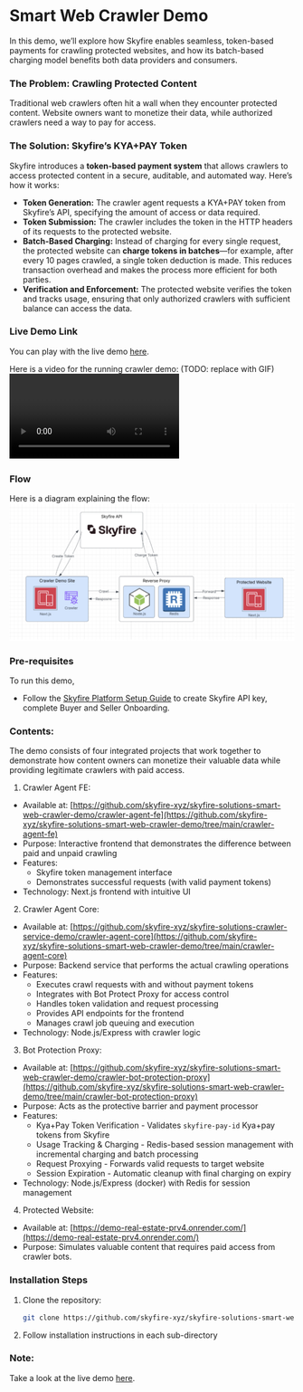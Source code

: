 # Smart Web Crawler Demo

In this demo, we’ll explore how Skyfire enables seamless, token-based payments for crawling protected websites, and how its batch-based charging model benefits both data providers and consumers.

### The Problem: Crawling Protected Content

Traditional web crawlers often hit a wall when they encounter protected content. Website owners want to monetize their data, while authorized crawlers need a way to pay for access.

### The Solution: Skyfire’s KYA+PAY Token

Skyfire introduces a **token-based payment system** that allows crawlers to access protected content in a secure, auditable, and automated way. Here’s how it works:

- **Token Generation:** The crawler agent requests a KYA+PAY token from Skyfire’s API, specifying the amount of access or data required.
- **Token Submission:** The crawler includes the token in the HTTP headers of its requests to the protected website.
- **Batch-Based Charging:** Instead of charging for every single request, the protected website can **charge tokens in batches**—for example, after every 10 pages crawled, a single token deduction is made. This reduces transaction overhead and makes the process more efficient for both parties.
- **Verification and Enforcement:** The protected website verifies the token and tracks usage, ensuring that only authorized crawlers with sufficient balance can access the data.

### Live Demo Link

You can play with the live demo [here](https://crawler-demo.skyfire.xyz/).

Here is a video for the running crawler demo:
(TODO: replace with GIF)
![Running Crawler Demo Video](https://github.com/skyfire-xyz/skyfire-solutions-smart-web-crawler-demo/blob/main/crawler-agent-fe/public/static/videos/running_crawler_demo.mov)

### Flow

Here is a diagram explaining the flow:
![Flow Diagram](https://github.com/skyfire-xyz/skyfire-solutions-smart-web-crawler-demo/blob/main/static/images/crawler_flow.png?raw=true)

### Pre-requisites

To run this demo,

- Follow the [Skyfire Platform Setup Guide](https://docs.skyfire.xyz/docs/introduction) to create Skyfire API key, complete Buyer and Seller Onboarding.

### Contents:

The demo consists of four integrated projects that work together to demonstrate how content owners can monetize their valuable data while providing legitimate crawlers with paid access.

1. Crawler Agent FE:

- Available at: [https://github.com/skyfire-xyz/skyfire-solutions-smart-web-crawler-demo/crawler-agent-fe](https://github.com/skyfire-xyz/skyfire-solutions-smart-web-crawler-demo/tree/main/crawler-agent-fe)
- Purpose: Interactive frontend that demonstrates the difference between paid and unpaid crawling
- Features:
  - Skyfire token management interface
  - Demonstrates successful requests (with valid payment tokens)
- Technology: Next.js frontend with intuitive UI

2. Crawler Agent Core:

- Available at: [https://github.com/skyfire-xyz/skyfire-solutions-crawler-service-demo/crawler-agent-core](https://github.com/skyfire-xyz/skyfire-solutions-smart-web-crawler-demo/tree/main/crawler-agent-core)
- Purpose: Backend service that performs the actual crawling operations
- Features:
  - Executes crawl requests with and without payment tokens
  - Integrates with Bot Protect Proxy for access control
  - Handles token validation and request processing
  - Provides API endpoints for the frontend
  - Manages crawl job queuing and execution
- Technology: Node.js/Express with crawler logic

3. Bot Protection Proxy:

- Available at: [https://github.com/skyfire-xyz/skyfire-solutions-smart-web-crawler-demo/crawler-bot-protection-proxy](https://github.com/skyfire-xyz/skyfire-solutions-smart-web-crawler-demo/tree/main/crawler-bot-protection-proxy)
- Purpose: Acts as the protective barrier and payment processor
- Features:
  - Kya+Pay Token Verification - Validates `skyfire-pay-id` Kya+pay tokens from Skyfire
  - Usage Tracking & Charging - Redis-based session management with incremental charging and batch processing
  - Request Proxying - Forwards valid requests to target website
  - Session Expiration - Automatic cleanup with final charging on expiry
- Technology: Node.js/Express (docker) with Redis for session management

4. Protected Website:

- Available at: [https://demo-real-estate-prv4.onrender.com/](https://demo-real-estate-prv4.onrender.com/)
- Purpose: Simulates valuable content that requires paid access from crawler bots.

### Installation Steps

1.  Clone the repository:
    ```bash
    git clone https://github.com/skyfire-xyz/skyfire-solutions-smart-web-crawler-demo.git
    ```
2.  Follow installation instructions in each sub-directory

### Note:

Take a look at the live demo [here](https://crawler-demo.skyfire.xyz/).
